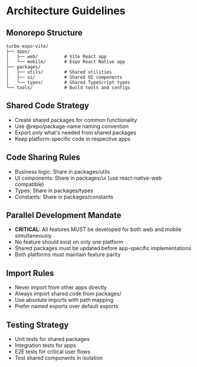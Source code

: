 # Architecture Guidelines

## Monorepo Structure
```
turbo-expo-vite/
├── apps/
│   ├── web/          # Vite React app
│   └── mobile/       # Expo React Native app
├── packages/
│   ├── utils/        # Shared utilities
│   ├── ui/           # Shared UI components
│   └── types/        # Shared TypeScript types
└── tools/            # Build tools and configs
```

## Shared Code Strategy
- Create shared packages for common functionality
- Use @repo/package-name naming convention
- Export only what's needed from shared packages
- Keep platform-specific code in respective apps

## Code Sharing Rules
- Business logic: Share in packages/utils
- UI components: Share in packages/ui (use react-native-web compatible)
- Types: Share in packages/types
- Constants: Share in packages/constants

## Parallel Development Mandate
- **CRITICAL**: All features MUST be developed for both web and mobile simultaneously
- No feature should exist on only one platform
- Shared packages must be updated before app-specific implementations
- Both platforms must maintain feature parity

## Import Rules
- Never import from other apps directly
- Always import shared code from packages/
- Use absolute imports with path mapping
- Prefer named exports over default exports

## Testing Strategy
- Unit tests for shared packages
- Integration tests for apps
- E2E tests for critical user flows
- Test shared components in isolation